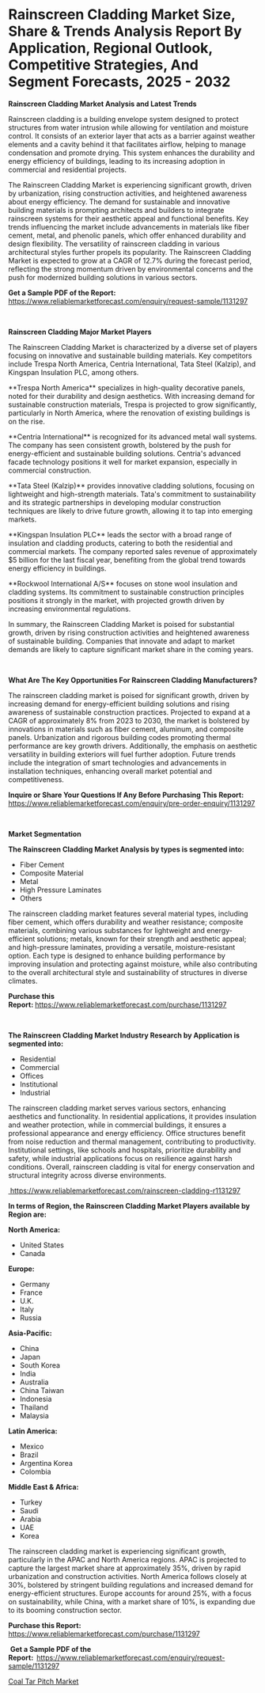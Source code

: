 <p><h1>Rainscreen Cladding Market Size, Share & Trends Analysis Report By Application, Regional Outlook, Competitive Strategies, And Segment Forecasts, 2025 - 2032</h1></p><p><strong>Rainscreen Cladding Market Analysis and Latest Trends</strong></p>
<p><p>Rainscreen cladding is a building envelope system designed to protect structures from water intrusion while allowing for ventilation and moisture control. It consists of an exterior layer that acts as a barrier against weather elements and a cavity behind it that facilitates airflow, helping to manage condensation and promote drying. This system enhances the durability and energy efficiency of buildings, leading to its increasing adoption in commercial and residential projects.</p><p>The Rainscreen Cladding Market is experiencing significant growth, driven by urbanization, rising construction activities, and heightened awareness about energy efficiency. The demand for sustainable and innovative building materials is prompting architects and builders to integrate rainscreen systems for their aesthetic appeal and functional benefits. Key trends influencing the market include advancements in materials like fiber cement, metal, and phenolic panels, which offer enhanced durability and design flexibility. The versatility of rainscreen cladding in various architectural styles further propels its popularity. The Rainscreen Cladding Market is expected to grow at a CAGR of 12.7% during the forecast period, reflecting the strong momentum driven by environmental concerns and the push for modernized building solutions in various sectors.</p></p>
<p><strong>Get a Sample PDF of the Report:&nbsp;</strong> <a href="https://www.reliablemarketforecast.com/enquiry/request-sample/1131297?utm_campaign=1167&utm_medium=2&utm_source=Github&utm_content=ia&utm_term=31012025&utm_id=rainscreen-cladding">https://www.reliablemarketforecast.com/enquiry/request-sample/1131297</a></p>
<p>&nbsp;</p>
<p><strong>Rainscreen Cladding Major Market Players</strong></p>
<p><p>The Rainscreen Cladding Market is characterized by a diverse set of players focusing on innovative and sustainable building materials. Key competitors include Trespa North America, Centria International, Tata Steel (Kalzip), and Kingspan Insulation PLC, among others.</p><p>**Trespa North America** specializes in high-quality decorative panels, noted for their durability and design aesthetics. With increasing demand for sustainable construction materials, Trespa is projected to grow significantly, particularly in North America, where the renovation of existing buildings is on the rise.</p><p>**Centria International** is recognized for its advanced metal wall systems. The company has seen consistent growth, bolstered by the push for energy-efficient and sustainable building solutions. Centria's advanced facade technology positions it well for market expansion, especially in commercial construction.</p><p>**Tata Steel (Kalzip)** provides innovative cladding solutions, focusing on lightweight and high-strength materials. Tata's commitment to sustainability and its strategic partnerships in developing modular construction techniques are likely to drive future growth, allowing it to tap into emerging markets.</p><p>**Kingspan Insulation PLC** leads the sector with a broad range of insulation and cladding products, catering to both the residential and commercial markets. The company reported sales revenue of approximately $5 billion for the last fiscal year, benefiting from the global trend towards energy efficiency in buildings.</p><p>**Rockwool International A/S** focuses on stone wool insulation and cladding systems. Its commitment to sustainable construction principles positions it strongly in the market, with projected growth driven by increasing environmental regulations.</p><p>In summary, the Rainscreen Cladding Market is poised for substantial growth, driven by rising construction activities and heightened awareness of sustainable building. Companies that innovate and adapt to market demands are likely to capture significant market share in the coming years.</p></p>
<p>&nbsp;</p>
<p><strong>What Are The Key Opportunities For Rainscreen Cladding Manufacturers?</strong></p>
<p><p>The rainscreen cladding market is poised for significant growth, driven by increasing demand for energy-efficient building solutions and rising awareness of sustainable construction practices. Projected to expand at a CAGR of approximately 8% from 2023 to 2030, the market is bolstered by innovations in materials such as fiber cement, aluminum, and composite panels. Urbanization and rigorous building codes promoting thermal performance are key growth drivers. Additionally, the emphasis on aesthetic versatility in building exteriors will fuel further adoption. Future trends include the integration of smart technologies and advancements in installation techniques, enhancing overall market potential and competitiveness.</p></p>
<p><strong>Inquire or Share Your Questions If Any Before Purchasing This Report:</strong> <a href="https://www.reliablemarketforecast.com/enquiry/pre-order-enquiry/1131297?utm_campaign=1167&utm_medium=2&utm_source=Github&utm_content=ia&utm_term=31012025&utm_id=rainscreen-cladding">https://www.reliablemarketforecast.com/enquiry/pre-order-enquiry/1131297</a></p>
<p>&nbsp;</p>
<p><strong>Market Segmentation</strong></p>
<p><strong>The Rainscreen Cladding Market Analysis by types is segmented into:</strong></p>
<p><ul><li>Fiber Cement</li><li>Composite Material</li><li>Metal</li><li>High Pressure Laminates</li><li>Others</li></ul></p>
<p><p>The rainscreen cladding market features several material types, including fiber cement, which offers durability and weather resistance; composite materials, combining various substances for lightweight and energy-efficient solutions; metals, known for their strength and aesthetic appeal; and high-pressure laminates, providing a versatile, moisture-resistant option. Each type is designed to enhance building performance by improving insulation and protecting against moisture, while also contributing to the overall architectural style and sustainability of structures in diverse climates.</p></p>
<p><strong>Purchase this Report:&nbsp;</strong><a href="https://www.reliablemarketforecast.com/purchase/1131297?utm_campaign=1167&utm_medium=2&utm_source=Github&utm_content=ia&utm_term=31012025&utm_id=rainscreen-cladding">https://www.reliablemarketforecast.com/purchase/1131297</a></p>
<p>&nbsp;</p>
<p><strong>The Rainscreen Cladding Market Industry Research by Application is segmented into:</strong></p>
<p><ul><li>Residential</li><li>Commercial</li><li>Offices</li><li>Institutional</li><li>Industrial</li></ul></p>
<p><p>The rainscreen cladding market serves various sectors, enhancing aesthetics and functionality. In residential applications, it provides insulation and weather protection, while in commercial buildings, it ensures a professional appearance and energy efficiency. Office structures benefit from noise reduction and thermal management, contributing to productivity. Institutional settings, like schools and hospitals, prioritize durability and safety, while industrial applications focus on resilience against harsh conditions. Overall, rainscreen cladding is vital for energy conservation and structural integrity across diverse environments.</p></p>
<p><a href="https://www.reliablemarketforecast.com/rainscreen-cladding-r1131297?utm_campaign=1167&utm_medium=2&utm_source=Github&utm_content=ia&utm_term=31012025&utm_id=rainscreen-cladding">&nbsp;https://www.reliablemarketforecast.com/rainscreen-cladding-r1131297</a></p>
<p><strong>In terms of Region, the Rainscreen Cladding Market Players available by Region are:</strong></p>
<p>
    <p> <strong> North America: </strong>
        <ul>
            <li>United States</li>
            <li>Canada</li>
        </ul>
        </p> 
    <p> <strong> Europe: </strong>
        <ul>
            <li>Germany</li>
            <li>France</li>
            <li>U.K.</li>
            <li>Italy</li>
            <li>Russia</li>
        </ul>
        </p> 
    <p> <strong> Asia-Pacific: </strong>
        <ul>
            <li>China</li>
            <li>Japan</li>
            <li>South Korea</li>
            <li>India</li>
            <li>Australia</li>
            <li>China Taiwan</li>
            <li>Indonesia</li>
            <li>Thailand</li>
            <li>Malaysia</li>
        </ul>
        </p> 
    <p> <strong> Latin America: </strong>
        <ul>
            <li>Mexico</li>
            <li>Brazil</li>
            <li>Argentina Korea</li>
            <li>Colombia</li>
        </ul>
        </p> 
    <p> <strong> Middle East & Africa: </strong>
        <ul>
            <li>Turkey</li>
            <li>Saudi</li>
            <li>Arabia</li>
            <li>UAE</li>
            <li>Korea</li>
        </ul>
    </p>
    </p>
<p><p>The rainscreen cladding market is experiencing significant growth, particularly in the APAC and North America regions. APAC is projected to capture the largest market share at approximately 35%, driven by rapid urbanization and construction activities. North America follows closely at 30%, bolstered by stringent building regulations and increased demand for energy-efficient structures. Europe accounts for around 25%, with a focus on sustainability, while China, with a market share of 10%, is expanding due to its booming construction sector.</p></p>
<p><strong>Purchase this Report: </strong><a href="https://www.reliablemarketforecast.com/purchase/1131297?utm_campaign=1167&utm_medium=2&utm_source=Github&utm_content=ia&utm_term=31012025&utm_id=rainscreen-cladding">https://www.reliablemarketforecast.com/purchase/1131297</a></p>
<p>&nbsp;<strong>Get a Sample PDF of the Report:&nbsp;&nbsp;</strong><a href="https://www.reliablemarketforecast.com/enquiry/request-sample/1131297?utm_campaign=1167&utm_medium=2&utm_source=Github&utm_content=ia&utm_term=31012025&utm_id=rainscreen-cladding">https://www.reliablemarketforecast.com/enquiry/request-sample/1131297</a></p>
<p><strong></strong></p>
<p><p><a href="https://github.com/mabutironaldo/Market-Research-Report-List-6/blob/main/coal-tar-pitch-market.md?utm_campaign=1167&utm_medium=2&utm_source=Github&utm_content=ia&utm_term=31012025&utm_id=rainscreen-cladding">Coal Tar Pitch Market</a></p></p>